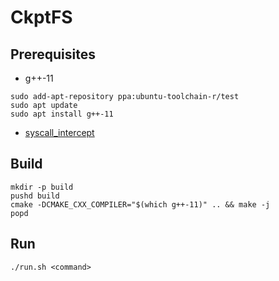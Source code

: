 # CkptFS

## Prerequisites
- g++-11
```
sudo add-apt-repository ppa:ubuntu-toolchain-r/test
sudo apt update
sudo apt install g++-11
```

- [syscall_intercept](https://github.com/pmem/syscall_intercept)

## Build
```
mkdir -p build
pushd build
cmake -DCMAKE_CXX_COMPILER="$(which g++-11)" .. && make -j
popd
```

## Run
```
./run.sh <command>
```
